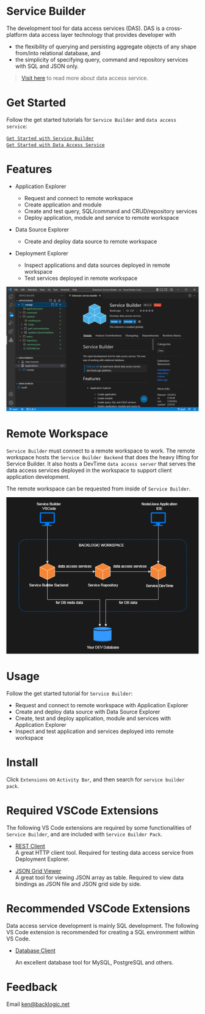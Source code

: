 # Service Builder

The development tool for data access services (DAS). DAS is a cross-platform data access layer technology that provides developer with
- the flexibility of querying and persisting aggregate objects of any shape from/into relational database, and
- the simplicity of specifying query, command and repository services with SQL and JSON only.

>[Visit here](https://docs.backlogic.net) to read more about data access service.  

# Get Started

Follow the get started tutorials for `Service Builder` and `data access service`:

[`Get Started with Service Builder`](https://docs.backlogic.net/#/GetStarted/get-started-with-service-builder.md)  
[`Get Started with Data Access Service`](https://docs.backlogic.net/#/GetStarted/get-started-with-data-access-service.md)  

# Features

- Application Explorer
  - Request and connect to remote workspace
  - Create application and module
  - Create and test query, SQL/command and CRUD/repository services
  - Deploy application, module and service to remote workspace
  
- Data Source Explorer
  - Create and deploy data source to remote workspace

- Deployment Explorer
  - Inspect applications and data sources deployed in remote workspace
  - Test services deployed in remote workspace
  
![Service Builder Explorer](./resources/images/servicebuilder.png)

# Remote Workspace

`Service Builder` must connect to a remote workspace to work. The remote workspace hosts the `Service Builder Backend` that does the heavy lifting for Service Builder. It also hosts a DevTime `data access server` that serves the data access services deployed in the workspace to support client application development.

The remote workspace can be requested from inside of `Service Builder`.

![Remote Workspace](./resources/images/backlogic-workspace.png)

# Usage

Follow the get started tutorial for `Service Builder`:

- Request and connect to remote workspace with Application Explorer
- Create and deploy data source with Data Source Explorer
- Create, test and deploy application, module and services with Application Explorer
- Inspect and test application and services deployed into remote workspace

# Install

Click `Extensions` on `Activity Bar`, and then search for `service builder pack`.

# Required VSCode Extensions

The following VS Code extensions are required by some functionalities of `Service Builder`, and are included with `Service Builder Pack`.

- [REST Client](https://marketplace.visualstudio.com/items?itemName=humao.rest-client)  
  A great HTTP client tool. Required for testing data access service from Deployment Explorer.

- [JSON Grid Viewer](https://marketplace.visualstudio.com/items?itemName=DutchIgor.json-viewer)  
  A great tool for viewing JSON array as table. Required to view data bindings as JSON file and JSON grid side by side.

# Recommended VSCode Extensions

Data access service development is mainly SQL development. The following VS Code extension is recommended for creating a SQL environment within VS Code. 

- [Database Client](https://marketplace.visualstudio.com/items?itemName=cweijan.vscode-database-client2)  

  An excellent database tool for MySQL, PostgreSQL and others. 

# Feedback

Email ken@backlogic.net
